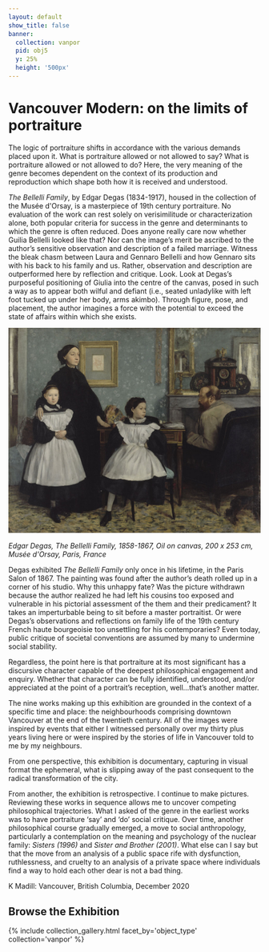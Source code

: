 ```yaml
---
layout: default
show_title: false
banner:
  collection: vanpor
  pid: obj5
  y: 25%
  height: '500px'
---
```


# Vancouver Modern: on the limits of portraiture #

The logic of portraiture shifts in accordance with the various demands placed upon it. What is portraiture allowed or not allowed to say? What is portraiture allowed or not allowed to do? Here, the very meaning of the genre becomes dependent on the context of its production and reproduction which shape both how it is received and understood. 

*The Bellelli Family*, by Edgar Degas (1834-1917), housed in the collection of the Musée d'Orsay, is a masterpiece of 19th century portraiture. No evaluation of the work can rest solely on verisimilitude or characterization alone, both popular criteria for success in the genre and determinants to which the genre is often reduced. Does anyone really care now whether Guilia Bellelli looked like that? Nor can the image’s merit be ascribed to the author’s sensitive observation and description of a failed marriage. Witness the bleak chasm between Laura and Gennaro Bellelli and how Gennaro sits with his back to his family and us. Rather, observation and description are outperformed here by reflection and critique. Look. Look at Degas’s purposeful positioning of Giulia into the centre of the canvas, posed in such a way as to appear both wilful and defiant (i.e., seated unladylike with left foot tucked up under her body, arms akimbo). Through figure, pose, and placement, the author imagines a force with the potential to exceed the state of affairs within which she exists.

<img src="img/SupportImages/BellelliFamily.png" width="512" height="409.5" alt="Edgar Degas, The Bellelli Family, 1858-1867, Oil on canvas, 200 x 253 cm, Musée d'Orsay, Paris, France"/> 

*Edgar Degas, The Bellelli Family, 1858-1867, Oil on canvas, 200 x 253 cm, Musée d'Orsay, Paris, France*

Degas exhibited *The Bellelli Family* only once in his lifetime, in the Paris Salon of 1867. The painting was found after the author’s death rolled up in a corner of his studio. Why this unhappy fate? Was the picture withdrawn because the author realized he had left his cousins too exposed and vulnerable in his pictorial assessment of the them and their predicament? It takes an imperturbable being to sit before a master portraitist. Or were Degas’s observations and reflections on family life of the 19th century French haute bourgeoisie too unsettling for his contemporaries? Even today, public critique of societal conventions are assumed by many to undermine social stability.

Regardless, the point here is that portraiture at its most significant has a discursive character capable of the deepest philosophical engagement and enquiry. Whether that character can be fully identified, understood, and/or appreciated at the point of a portrait’s reception, well…that’s another matter.

The nine works making up this exhibition are grounded in the context of a specific time and place: the neighbourhoods comprising downtown Vancouver at the end of the twentieth century. 
All of the images were inspired by events that either I witnessed personally over my thirty plus years living here or were inspired by the stories of life in Vancouver told to me by my neighbours. 

From one perspective, this exhibition is documentary, capturing in visual format the ephemeral, what is slipping away of the past consequent to the radical transformation of the city. 

From another, the exhibition is retrospective. I continue to make pictures. Reviewing these works in sequence allows me to uncover competing philosophical trajectories. What I asked of the genre in the earliest works was to have portraiture ‘say’ and ‘do’ social critique. Over time, another philosophical course gradually emerged, a move to social anthropology, particularly a contemplation on the meaning and psychology of the nuclear family: *Sisters (1996)* and *Sister and Brother (2001)*. What else can I say but that the move from an analysis of a public space rife with dysfunction, ruthlessness, and cruelty to an analysis of a private space where individuals find a way to hold each other dear is not a bad thing.

K Madill: Vancouver, British Columbia, December 2020

## Browse the Exhibition

{% include collection_gallery.html facet_by='object_type' collection='vanpor' %}
